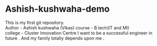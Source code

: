 # Ashish-kushwaha-demo
This is my first git repository.
<br>
Author - Ashish kushwaha (Vikas)
course - B.tech(IT and MI)
<br>
college - Cluster Innovation Centre 
I want to be a successful engineer in future . And my family totally depends upon me . 